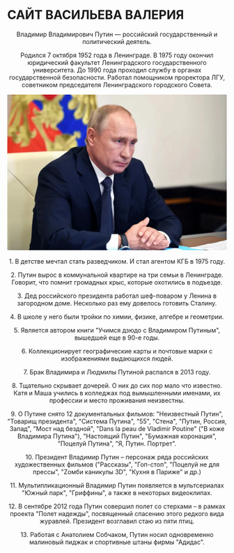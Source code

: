 # САЙТ ВАСИЛЬЕВА ВАЛЕРИЯ
<center>
<p> 
  Владимир Владимирович Путин — российский государственный и политический деятель.

Родился 7 октября 1952 года в Ленинграде. В 1975 году окончил юридический факультет Ленинградского государственного университета. До 1990 года проходил службу в органах государственной безопасности. Работал помощником проректора ЛГУ, советником председателя Ленинградского городского Совета.
   </p>
   <img src="image.png">
<center>
  <p>
1. В детстве мечтал стать разведчиком. И стал агентом КГБ в 1975 году.
  </p>
    <p>
2. Путин вырос в коммунальной квартире на три семьи в Ленинграде. Говорит, что помнит громадных крыс, которые охотились в подъезде.
        </p>
    <p>
3. Дед российского президента работал шеф-поваром у Ленина в загородном доме.  Несколько раз ему довелось готовить Сталину. 
        </p>
    <p>
4. В школе у него были тройки по химии, физике, алгебре и геометрии.
        </p>
    <p>
5. Является автором книги "Учимся дзюдо с Владимиром Путиным", вышедшей еще в 90-е годы. 
        </p>
    <p>
6. Коллекционирует географические карты и почтовые марки с изображениями выдающихся людей. 
        </p>
    <p>
7. Брак Владимира и Людмилы Путиной распался в 2013 году.
        </p>
    <p>
8. Тщательно скрывает дочерей. О них до сих пор мало что известно. Катя и Маша учились в колледжах под вымышленными именами, их профессии и место проживания неизвестны.
        </p>
    <p>
9. О Путине снято 12 документальных фильмов: "Неизвестный Путин", "Товарищ президента", "Система Путина", "55", "Стена", "Путин, Россия, Запад", "Мост над бездной", "Dans la peau de Vladimir Poutine" ("В коже Владимира Путина"), "Настоящий Путин", "Бумажная коронация", "Поцелуй Путина", "Я, Путин. Портрет".
        </p>
    <p>
10. Президент Владимир Путин – персонаж ряда российских художественных фильмов ("Рассказы", "Гоп-стоп", "Поцелуй не для прессы", "Zомби каникулы 3D", "Кухня в Париже" и др.)
        </p>
    <p>
11. Мультипликационный Владимир Путин появляется в мультсериалах "Южный парк", "Гриффины", а также в некоторых видеоклипах.  
        </p>
    <p>
12. В сентябре 2012 года Путин совершил полет со стерхами – в рамках проекта "Полет надежды", посвященный спасению этого редкого вида журавлей. Президент возглавил стаю из пяти птиц.
        </p>
    </p>
13. Работая с Анатолием Собчаком, Путин носил одновременно малиновый пиджак и спортивные штаны фирмы "Адидас".
    <p>
</p>
